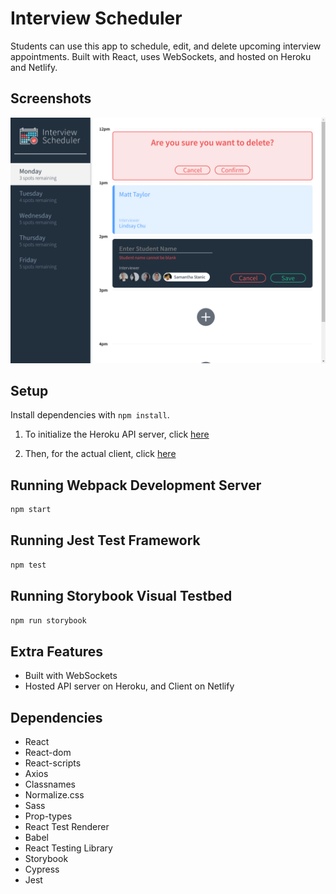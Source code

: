 # Interview Scheduler

Students can use this app to schedule, edit, and delete upcoming interview appointments. Built with React, uses WebSockets, and hosted on Heroku and Netlify. 

## Screenshots

![Scheduler](https://github.com/xynyx/scheduler/blob/master/docs/scheduler.png)

## Setup

Install dependencies with `npm install`.

1) To initialize the Heroku API server, click [here](https://scheduler-xynyx.herokuapp.com/api/days)

2) Then, for the actual client, click [here](https://frosty-joliot-176acd.netlify.app/)

## Running Webpack Development Server

```sh
npm start
```

## Running Jest Test Framework

```sh
npm test
```

## Running Storybook Visual Testbed

```sh
npm run storybook
```

## Extra Features

- Built with WebSockets
- Hosted API server on Heroku, and Client on Netlify

## Dependencies

- React
- React-dom
- React-scripts
- Axios
- Classnames
- Normalize.css
- Sass
- Prop-types
- React Test Renderer
- Babel
- React Testing Library
- Storybook
- Cypress
- Jest